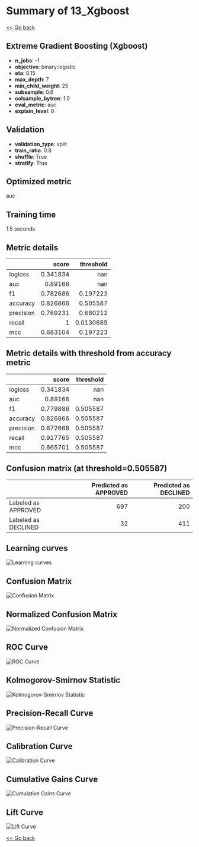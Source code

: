 # Summary of 13_Xgboost

[<< Go back](../README.md)


## Extreme Gradient Boosting (Xgboost)
- **n_jobs**: -1
- **objective**: binary:logistic
- **eta**: 0.15
- **max_depth**: 7
- **min_child_weight**: 25
- **subsample**: 0.6
- **colsample_bytree**: 1.0
- **eval_metric**: auc
- **explain_level**: 0

## Validation
 - **validation_type**: split
 - **train_ratio**: 0.8
 - **shuffle**: True
 - **stratify**: True

## Optimized metric
auc

## Training time

1.5 seconds

## Metric details
|           |    score |   threshold |
|:----------|---------:|------------:|
| logloss   | 0.341834 | nan         |
| auc       | 0.89166  | nan         |
| f1        | 0.782686 |   0.197223  |
| accuracy  | 0.826866 |   0.505587  |
| precision | 0.769231 |   0.680212  |
| recall    | 1        |   0.0130685 |
| mcc       | 0.683104 |   0.197223  |


## Metric details with threshold from accuracy metric
|           |    score |   threshold |
|:----------|---------:|------------:|
| logloss   | 0.341834 |  nan        |
| auc       | 0.89166  |  nan        |
| f1        | 0.779886 |    0.505587 |
| accuracy  | 0.826866 |    0.505587 |
| precision | 0.672668 |    0.505587 |
| recall    | 0.927765 |    0.505587 |
| mcc       | 0.665701 |    0.505587 |


## Confusion matrix (at threshold=0.505587)
|                     |   Predicted as APPROVED |   Predicted as DECLINED |
|:--------------------|------------------------:|------------------------:|
| Labeled as APPROVED |                     697 |                     200 |
| Labeled as DECLINED |                      32 |                     411 |

## Learning curves
![Learning curves](learning_curves.png)
## Confusion Matrix

![Confusion Matrix](confusion_matrix.png)


## Normalized Confusion Matrix

![Normalized Confusion Matrix](confusion_matrix_normalized.png)


## ROC Curve

![ROC Curve](roc_curve.png)


## Kolmogorov-Smirnov Statistic

![Kolmogorov-Smirnov Statistic](ks_statistic.png)


## Precision-Recall Curve

![Precision-Recall Curve](precision_recall_curve.png)


## Calibration Curve

![Calibration Curve](calibration_curve_curve.png)


## Cumulative Gains Curve

![Cumulative Gains Curve](cumulative_gains_curve.png)


## Lift Curve

![Lift Curve](lift_curve.png)



[<< Go back](../README.md)

